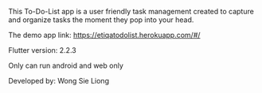 This To-Do-List app is a user friendly task management created to capture and organize tasks the moment they pop into your head.

The demo app link: https://etiqatodolist.herokuapp.com/#/

Flutter version: 2.2.3

Only can run android and web only

Developed by: Wong Sie Liong
